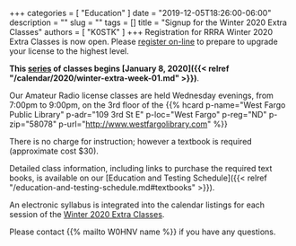 +++
categories = [ "Education" ]
date = "2019-12-05T18:26:00-06:00"
description = ""
slug = ""
tags = []
title = "Signup for the Winter 2020 Extra Classes"
authors = [ "K0STK" ]
+++
Registration for RRRA Winter 2020 Extra Classes is now open.  Please
[register on-line](https://www.eventbrite.com/e/amateur-extra-license-course-tickets-84265842403)
to prepare to upgrade your license to the highest level.

**This [series](/dates/winter-2020-extra") of classes begins
[January 8, 2020]({{< relref "/calendar/2020/winter-extra-week-01.md" >}})**.
<!--more-->

Our Amateur Radio license classes are
held Wednesday evenings, from 7:00pm to 9:00pm, on the 3rd floor of the 
{{% hcard p-name="West Fargo Public Library" p-adr="109 3rd St E" p-loc="West Fargo" p-reg="ND" p-zip="58078" p-url="http://www.westfargolibrary.com" %}}

There is no charge for instruction; however a textbook is required
(approximate cost $30).

Detailed class information, including links to purchase the required
text books, is available on our
[Education and Testing Schedule]({{< relref "/education-and-testing-schedule.md#textbooks" >}}).

An electronic syllabus is integrated into the calendar listings for each
session of the [Winter 2020 Extra Classes](/dates/winter-2020-extra").

Please contact {{% mailto W0HNV name %}} if you have any questions.
